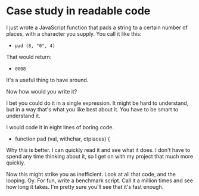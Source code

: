 # Case study in readable code
I just wrote a JavaScript function that pads a string to a certain number of places, with a character you supply. You call it like this:
* <code>pad (8, "0", 4)</code>

That would return:
* <code>0008</code>

It's a useful thing to have around.

Now how would you write it?

I bet you could do it in a single expression. It might be hard to understand, but in a way that's what you like best about it. You have to be smart to understand it. 

I would code it in eight lines of boring code.
* <div style="line-height: 110%">function pad (val, withchar, ctplaces) {</div>

Why this is better.  I can quickly read it and see what it does. I don't have to spend any time thinking about it, so I get on with my project that much more quickly.

Now this might strike you as inefficient. Look at all that code, and the looping. Oy. For fun, write a benchmark script. Call it a million times and see how long it takes. I'm pretty sure you'll see that it's fast enough. 

